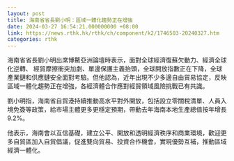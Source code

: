 ```yaml
---
layout: post
title: 海南省省長劉小明：區域一體化趨勢正在增強
date: 2024-03-27 16:54:21.000000000 +08:00
link: https://news.rthk.hk/rthk/ch/component/k2/1746503-20240327.htm
categories: rthk
---
```


海南省省長劉小明出席博鰲亞洲論壇時表示，面對全球經濟復蘇欠動力、經濟全球化逆轉、 經貿摩擦衝突加劇、單邊保護主義抬頭，全球開放指數正在下降，全球產業鏈和供應鏈安全面對考驗。但他認為，近年出現不少多邊自由貿易協定，反映區域一體化趨勢正在增強，各經濟體合作應對經貿領域風險挑戰已有共識。

劉小明指，海南省自貿港持續推動高水平對外開放，包括設立零關稅清單、人員入境免簽等政策，給市場主體更多更穩定預期，帶動去年海南本地生產總值按年增長9.2%。

他表示，海南會以互信基礎，建立公平、開放和透明經濟秩序和商業環境，歡迎更多自貿區加入自貿倡議，促進雙向貿易、投資合作機會，實現優勢互補，推動區域經濟一體化。
